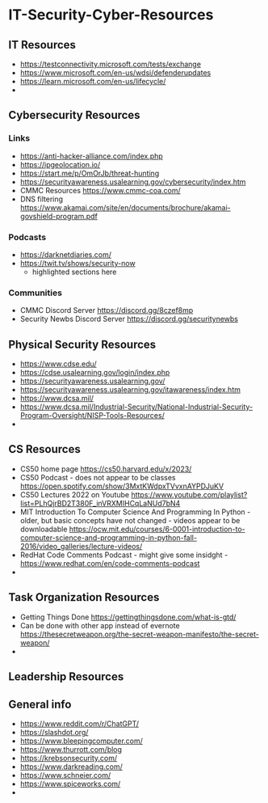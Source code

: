 # IT-Security-Cyber-Resources

## IT Resources
* https://testconnectivity.microsoft.com/tests/exchange
* https://www.microsoft.com/en-us/wdsi/defenderupdates
* https://learn.microsoft.com/en-us/lifecycle/
* 

## Cybersecurity Resources
### Links
* https://anti-hacker-alliance.com/index.php
* https://ipgeolocation.io/
* https://start.me/p/OmOrJb/threat-hunting
* https://securityawareness.usalearning.gov/cybersecurity/index.htm
* CMMC Resources https://www.cmmc-coa.com/
* DNS filtering https://www.akamai.com/site/en/documents/brochure/akamai-govshield-program.pdf

### Podcasts
* https://darknetdiaries.com/
* https://twit.tv/shows/security-now
  * highlighted sections here

### Communities
* CMMC Discord Server  https://discord.gg/8czef8mp
* Security Newbs Discord Server  https://discord.gg/securitynewbs

## Physical Security Resources
* https://www.cdse.edu/
* https://cdse.usalearning.gov/login/index.php
* https://securityawareness.usalearning.gov/
* https://securityawareness.usalearning.gov/itawareness/index.htm
* https://www.dcsa.mil/
* https://www.dcsa.mil/Industrial-Security/National-Industrial-Security-Program-Oversight/NISP-Tools-Resources/
* 

## CS Resources
* CS50 home page https://cs50.harvard.edu/x/2023/
* CS50 Podcast - does not appear to be classes  https://open.spotify.com/show/3MxtKWdpxTVvxnAYPDJuKV
* CS50 Lectures 2022 on Youtube https://www.youtube.com/playlist?list=PLhQjrBD2T380F_inVRXMIHCqLaNUd7bN4
* MIT Introduction To Computer Science And Programming In Python - older, but basic concepts have not changed - videos appear to be downloadable  https://ocw.mit.edu/courses/6-0001-introduction-to-computer-science-and-programming-in-python-fall-2016/video_galleries/lecture-videos/
* RedHat Code Comments Podcast - might give some insidght - https://www.redhat.com/en/code-comments-podcast
* 

## Task Organization Resources
* Getting Things Done https://gettingthingsdone.com/what-is-gtd/
* Can be done with other app instead of evernote https://thesecretweapon.org/the-secret-weapon-manifesto/the-secret-weapon/
* 

## Leadership Resources



## General info
* https://www.reddit.com/r/ChatGPT/
* https://slashdot.org/
* https://www.bleepingcomputer.com/
* https://www.thurrott.com/blog
* https://krebsonsecurity.com/
* https://www.darkreading.com/
* https://www.schneier.com/
* https://www.spiceworks.com/
* 
